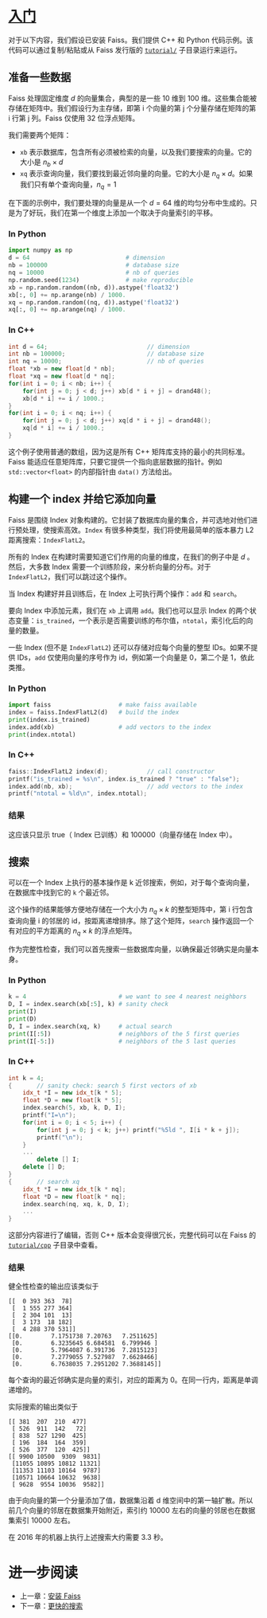 # [入门](https://github.com/facebookresearch/faiss/wiki/Getting-started)

对于以下内容，我们假设已安装 Faiss。我们提供 C++ 和 Python 代码示例。该代码可以通过复制/粘贴或从 Faiss 发行版的 [`tutorial/`](https://github.com/facebookresearch/faiss/tree/master/tutorial) 子目录运行来运行。

## 准备一些数据

Faiss 处理固定维度 $d$ 的向量集合，典型的是一些 10 维到 100 维。这些集合能被存储在矩阵中。我们假设行为主存储，即第 i 个向量的第 j 个分量存储在矩阵的第 i 行第 j 列。Faiss 仅使用 32 位浮点矩阵。

我们需要两个矩阵：

- `xb` 表示数据库，包含所有必须被检索的向量，以及我们要搜索的向量。它的大小是 $n_b \times d$
- `xq` 表示查询向量，我们要找到最近邻向量的向量。它的大小是 $n_q \times d$。如果我们只有单个查询向量，$n_q = 1$

在下面的示例中，我们要处理的向量是从一个 $d = 64$ 维的均匀分布中生成的。只是为了好玩，我们在第一个维度上添加一个取决于向量索引的平移。

### In Python

```python
import numpy as np
d = 64                           # dimension
nb = 100000                      # database size
nq = 10000                       # nb of queries
np.random.seed(1234)             # make reproducible
xb = np.random.random((nb, d)).astype('float32')
xb[:, 0] += np.arange(nb) / 1000.
xq = np.random.random((nq, d)).astype('float32')
xq[:, 0] += np.arange(nq) / 1000.
```

### In C++

```c++
int d = 64;                            // dimension
int nb = 100000;                       // database size
int nq = 10000;                        // nb of queries
float *xb = new float[d * nb];
float *xq = new float[d * nq];
for(int i = 0; i < nb; i++) {
	for(int j = 0; j < d; j++) xb[d * i + j] = drand48();
	xb[d * i] += i / 1000.;
}
for(int i = 0; i < nq; i++) {
	for(int j = 0; j < d; j++) xq[d * i + j] = drand48();
	xq[d * i] += i / 1000.;
}
```

这个例子使用普通的数组，因为这是所有 C++ 矩阵库支持的最小的共同标准。Faiss 能适应任意矩阵库，只要它提供一个指向底层数据的指针。例如 `std::vector<float>` 的内部指针由 `data()` 方法给出。

## 构建一个 index 并给它添加向量

Faiss 是围绕 Index 对象构建的。它封装了数据库向量的集合，并可选地对他们进行预处理，使搜索高效。`Index` 有很多种类型，我们将使用最简单的版本暴力 L2 距离搜索：`IndexFlatL2`。

所有的 Index 在构建时需要知道它们作用的向量的维度，在我们的例子中是 $d$ 。然后，大多数 Index 需要一个训练阶段，来分析向量的分布。对于 `IndexFlatL2`，我们可以跳过这个操作。

当 Index 构建好并且训练后，在 Index 上可执行两个操作：`add` 和 `search`。

要向 Index 中添加元素，我们在 `xb` 上调用 `add`。我们也可以显示 Index 的两个状态变量：`is_trained`，一个表示是否需要训练的布尔值，`ntotal`，索引化后的向量的数量。

一些 Index (但不是 `IndexFlatL2`) 还可以存储对应每个向量的整型 IDs。如果不提供 IDs，`add` 仅使用向量的序号作为 id，例如第一个向量是 0，第二个是 1，依此类推。

### In Python

```python
import faiss                   # make faiss available
index = faiss.IndexFlatL2(d)   # build the index
print(index.is_trained)
index.add(xb)                  # add vectors to the index
print(index.ntotal)
```

### In C++

```c++
faiss::IndexFlatL2 index(d);           // call constructor
printf("is_trained = %s\n", index.is_trained ? "true" : "false");
index.add(nb, xb);                     // add vectors to the index
printf("ntotal = %ld\n", index.ntotal);
```

### 结果

这应该只显示 true（ Index 已训练）和 100000（向量存储在 Index 中）。

## 搜索

可以在一个 Index 上执行的基本操作是 k 近邻搜索，例如，对于每个查询向量，在数据库中找到它的 `k` 个最近邻。

这个操作的结果能够方便地存储在一个大小为 $n_q \times k$ 的整型矩阵中，第 i 行包含查询向量 i 的邻居的 id，按距离递增排序。除了这个矩阵，`search` 操作返回一个有对应的平方距离的 $n_q \times k$ 的浮点矩阵。

作为完整性检查，我们可以首先搜索一些数据库向量，以确保最近邻确实是向量本身。

### In Python

```python
k = 4                          # we want to see 4 nearest neighbors
D, I = index.search(xb[:5], k) # sanity check
print(I)
print(D)
D, I = index.search(xq, k)     # actual search
print(I[:5])                   # neighbors of the 5 first queries
print(I[-5:])                  # neighbors of the 5 last queries
```

### In C++

```c++
int k = 4;
{       // sanity check: search 5 first vectors of xb
    idx_t *I = new idx_t[k * 5];
    float *D = new float[k * 5];
    index.search(5, xb, k, D, I);
    printf("I=\n");
    for(int i = 0; i < 5; i++) {
        for(int j = 0; j < k; j++) printf("%5ld ", I[i * k + j]);
        printf("\n");
    }
    ...
        delete [] I;
    delete [] D;
}
{       // search xq
    idx_t *I = new idx_t[k * nq];
    float *D = new float[k * nq];
    index.search(nq, xq, k, D, I);
    ...
}
```

这部分内容进行了编辑，否则 C++ 版本会变得很冗长，完整代码可以在 Faiss 的 [`tutorial/cpp`]([tutorial/cpp](https://github.com/facebookresearch/faiss/tree/main/tutorial/cpp)) 子目录中查看。 

### 结果

健全性检查的输出应该类似于

```
[[  0 393 363  78]
 [  1 555 277 364]
 [  2 304 101  13]
 [  3 173  18 182]
 [  4 288 370 531]]
[[0.        7.1751738 7.20763   7.2511625]
 [0.        6.3235645 6.684581  6.799946 ]
 [0.        5.7964087 6.391736  7.2815123]
 [0.        7.2779055 7.527987  7.6628466]
 [0.        6.7638035 7.2951202 7.3688145]]
```

每个查询的最近邻确实是向量的索引，对应的距离为 0。在同一行内，距离是单调递增的。

实际搜索的输出类似于

```
[[ 381  207  210  477]
 [ 526  911  142   72]
 [ 838  527 1290  425]
 [ 196  184  164  359]
 [ 526  377  120  425]]
[[ 9900 10500  9309  9831]
 [11055 10895 10812 11321]
 [11353 11103 10164  9787]
 [10571 10664 10632  9638]
 [ 9628  9554 10036  9582]]
```

由于向向量的第一个分量添加了值，数据集沿着 d 维空间中的第一轴扩散。所以前几个向量的邻居在数据集开始附近，索引约 10000 左右的向量的邻居也在数据集索引 10000 左右。

在 2016 年的机器上执行上述搜索大约需要 3.3 秒。

# 进一步阅读

- 上一章：[安装 Faiss](<Installing Faiss.md>)
- 下一章：[更快的搜索](<Faster search.md>)

